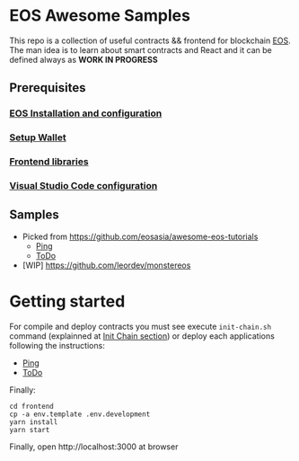 # EOS Awesome Samples

This repo is a collection of useful contracts && frontend for blockchain [EOS](https://www.eos.io). The man idea is to learn about smart contracts and React and it can be defined always as **WORK IN PROGRESS**

## Prerequisites

### [EOS Installation and configuration](docs/EOS.md)

### [Setup Wallet](docs/Wallet.md)

### [Frontend libraries](docs/FrontEndLibraries.md)

### [Visual Studio Code configuration](docs/VisualStudioCode.md)

## Samples

- Picked from https://github.com/eosasia/awesome-eos-tutorials
  - [Ping](docs/Ping/README.md)
  - [ToDo](docs/ToDo/README.md)
- [WIP] https://github.com/leordev/monstereos

# Getting started

For compile and deploy contracts you must see execute `init-chain.sh` command (explainned at [Init Chain section](docs/EOS.md#init-chain)) or deploy each applications following the instructions:

- [Ping](docs/Ping/README.md)
- [ToDo](docs/ToDo/README.md)

Finally:

```
cd frontend
cp -a env.template .env.development
yarn install
yarn start
```

Finally, open http://localhost:3000 at browser
